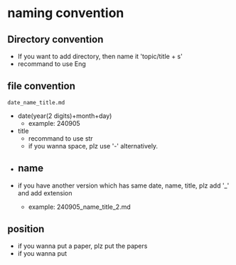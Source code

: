 # naming convention

## Directory convention

- If you want to add directory, then name it 'topic/title + s'
- recommand to use Eng 

## file convention

`date_name_title.md`
- date(year(2 digits)+month+day)
    - example: 240905
- title
    - recommand to use str
    - if you wanna space, plz use '-' alternatively.
- name
    - 
- if you have another version which has same date, name, title, plz add '_<number>' and add extension
    - example: 240905_name_title_2.md

## position

- if you wanna put a paper, plz put the papers
- if you wanna put